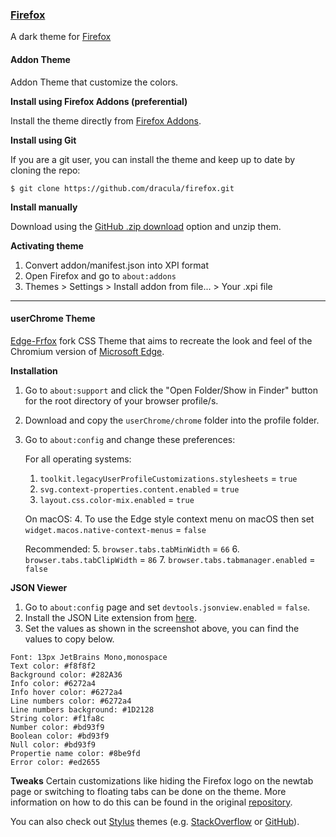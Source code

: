 ### [Firefox](https://www.mozilla.org/en-US/firefox/new/)

A dark theme for [Firefox](https://www.mozilla.org/en-US/firefox/new/)

#### Addon Theme

Addon Theme that customize the colors.

**Install using Firefox Addons (preferential)**

Install the theme directly from [Firefox Addons](https://addons.mozilla.org/en-US/firefox/addon/dracula-dark-colorscheme/).

**Install using Git**

If you are a git user, you can install the theme and keep up to date by cloning the repo:


    $ git clone https://github.com/dracula/firefox.git

**Install manually**

Download using the [GitHub .zip download](https://github.com/dracula/firefox/archive/master.zip) option and unzip them.

**Activating theme**

1. Convert addon/manifest.json into XPI format
2. Open Firefox and go to `about:addons`
3. Themes > Settings > Install addon from file... > Your .xpi file

---

#### userChrome Theme

[Edge-Frfox](https://github.com/bmFtZQ/edge-frfox) fork CSS Theme that aims to recreate the look and feel of the Chromium version of [Microsoft Edge](https://www.microsoft.com/edge).

**Installation**

1. Go to `about:support` and click the "Open Folder/Show in Finder" button for the root directory of your browser profile/s.
2. Download and copy the `userChrome/chrome` folder into the profile folder.
3. Go to `about:config` and change these preferences:

   For all operating systems:
    1. `toolkit.legacyUserProfileCustomizations.stylesheets` = `true`
    2. `svg.context-properties.content.enabled` = `true`
    3. `layout.css.color-mix.enabled` = `true`

   On macOS:
    4. To use the Edge style context menu on macOS then set `widget.macos.native-context-menus` = `false`

   Recommended:
    5. `browser.tabs.tabMinWidth` = `66`
    6. `browser.tabs.tabClipWidth` = `86`
    7. `browser.tabs.tabmanager.enabled` = `false`

**JSON Viewer**

1. Go to `about:config` page and set `devtools.jsonview.enabled` = `false`.
2. Install the JSON Lite extension from [here](https://addons.mozilla.org/en-US/firefox/addon/json-lite/).
3. Set the values as shown in the screenshot above, you can find the values to copy below.

```
Font: 13px JetBrains Mono,monospace
Text color: #f8f8f2
Background color: #282A36
Info color: #6272a4
Info hover color: #6272a4
Line numbers color: #6272a4
Line numbers background: #1D2128
String color: #f1fa8c
Number color: #bd93f9
Boolean color: #bd93f9
Null color: #bd93f9
Propertie name color: #8be9fd
Error color: #ed2655
```

**Tweaks**
Certain customizations like hiding the Firefox logo on the newtab page or switching to floating tabs can be done on the theme. More information on how to do this can be found in the original [repository](https://github.com/bmFtZQ/edge-frfox#tweaks).

You can also check out [Stylus](https://addons.mozilla.org/en-US/firefox/addon/styl-us/) themes (e.g. [StackOverflow](https://draculatheme.com/stackoverflow) or [GitHub](https://draculatheme.com/github)).
